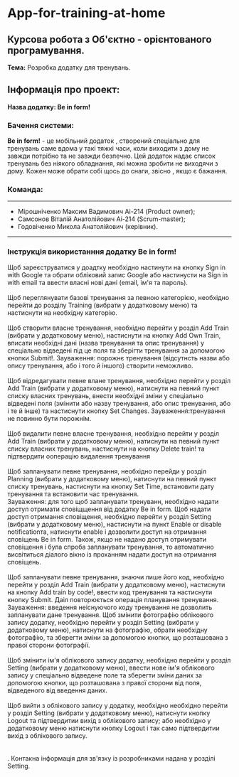 # App-for-training-at-home 

## Курсова робота з Об'єктно - орієнтованого програмування.

**Тема:** Розробка додатку для тренувань.

## Інформація про проект: 

**Назва додатку: Be in form!** 

### Бачення системи:

**Be in form!** - це мобільний додаток , створений спеціально для тренувань саме вдома у такі тяжкі часи, коли виходити з дому не завжди потрібно та не завжди безпечно. 
Цей додаток надає список тренувань без ніякого обладнання, які можна зробити не виходячи з дому. Кожен може обрати собі щось до снаги, звісно , якщо є бажання.

### Команда:
------------

- Мірошніченко Максим Вадимович Аі-214 (Product owner);
- Самсонов Віталій Анатолійович Аі-214 (Scrum-master); 
- Годовіченко Микола Анатолійович (керівник). 

-----------

### Інструкція використанння додатку Be in form!

Щоб зареєструватися у доадтку необхідно настинути на кнопку Sign in with Google та обрати обліковий запис Google або настинусти на Sign in with email та ввести власні  нові дані (email, ім'я та пароль).<br><br>
Щоб переглянувати базові тренування за певною категорією, необхідно перейти до розділу Training (вибрати у додатковому меню) та настиснути на необхідну категорію.<br><br>
Щоб створити власне тренування, необхідно перейти у розділ Add Train (вибрати у додатковому меню), настиснути на кнопку Add Own Train, вписати необхідні дані (назва тренування та опис тренування) у спеціально відведені під це поля та зберігти тренування за допомогою кнопки Submit!. Зауваження: порожнє тренування (відсутнсть назви або опису тренування, або і того й іншого) створити неможливо.<br><br>
Щоб відредагувати певне влане тренування, необхідно перейти у розділ Add Train (вибрати у додатковому меню), натиснути на певний пункт списку власних тренувань, внести необхідні зміни у спеціально відведені поля (змінити або назву тренування, або опис тренування, або і те й інше) та настиснути кнопку Set Changes. Зауваження:тренування не повинно бути порожнім.<br><br>
Щоб видалити певне власне тренування, необхідно перейти у розділ Add Train (вибрати у додатковому меню), натиснути на певний пункт списку власних тренувань, настиснути на кнопку Delete train! та підтвердити ооперацію видалення тренування<br><br>
Щоб запланувати певне тренування, необхідно перейди у розділ Planning (вибрати у додатковому меню), натиснути на певний пункт списку тренувань, настиснути на кнопку Set Time, встановити дату тренування та встановити час тренування.<br> Зауваження: для того щоб запланувати тренуванн, необхідно надати доступ отримати сповіщщення від додатку Be in form. Щоб надати доступ отримання сповіщення, необхідно перейти у розділ Setting (вибрати у додатковому меню), настиснути на пункт Enable or disable notificationта, натиснути enable і дозволити доступ на отримання сповіщень Be in form. Також, якщо не надано доступ отримувати сповіщення і була спроба запланувати тренування, то автоматично висвітиться діалого вікно із проханням надати доступ на отримання сповіщень.<br><br>
Щоб запланувати певне тренування, знаючи лише його код, необхідно перейти у розділ Add Train (вибрати у додатковому меню), настиснути на кнопку Add train by code!, ввести код тренування та настиснути кнопку Submit. Даіл повторюється операція планування тренування. Зауваження: введення неіснуючого коду тренування не дозволить запланувати дане тренування.
Щоб змінити фотографію облікового запису додатку, необхідно перейти у розділ Setting (вибрати у додатковому меню), натиснути на фотографію, обрати необхідну фотографію, та зберегти зміни за допомогою кнопки, що розташована з правої сторони фотографії.<br><br>
Щоб змінити ім'я облікового запису додатку, необхідно перейти у розділ Setting (вибрати у додатковому меню), ввести нове ім'я облікового запису у спеціально відведене поле та зберегти зміни даних за допомогою кнопки, що розташована з правої сторони від поля, відведеного від введення даних.<br><br>
Щоб вийти з облікового запису у додатку, необхідно  необхідно перейти у розділ Setting (вибрати у додатковому меню), натиснути кнопку Logout та підтвердитии вихід з облікового запису; або необхідно у додатковому меню натиснути кнопку Logout і так само підтвердитии вихід з облікового запису.<br><br><br>.
Контакна інформація для зв'язку із розробниками надана у розділі Setting.
